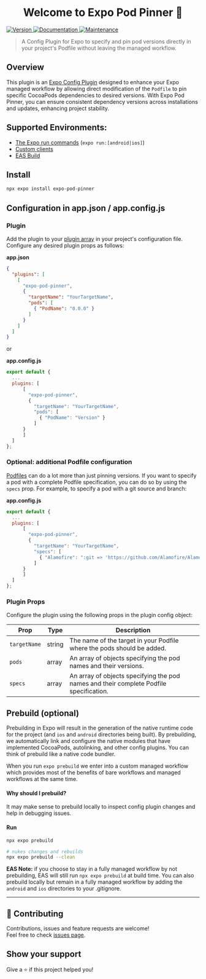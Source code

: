 <h1 align="center">Welcome to Expo Pod Pinner 👋</h1>
<p>
  <a href="https://www.npmjs.com/package/expo-pod-pinner" target="_blank">
    <img alt="Version" src="https://img.shields.io/npm/v/expo-pod-pinner.svg">
  </a>
  <a href="https://github.com/rgomezp/expo-pod-pinner#readme" target="_blank">
    <img alt="Documentation" src="https://img.shields.io/badge/documentation-yes-brightgreen.svg" />
  </a>
  <a href="https://github.com/rgomezp/expo-pod-pinner/graphs/commit-activity" target="_blank">
    <img alt="Maintenance" src="https://img.shields.io/badge/Maintained%3F-yes-green.svg" />
  </a>
</p>

> A Config Plugin for Expo to specify and pin pod versions directly in your project's Podfile without leaving the managed workflow.

## Overview
This plugin is an [Expo Config Plugin](https://docs.expo.dev/guides/config-plugins/) designed to enhance your Expo managed workflow by allowing direct modification of the `Podfile` to pin specific CocoaPods dependencies to desired versions. With Expo Pod Pinner, you can ensure consistent dependency versions across installations and updates, enhancing project stability.

## Supported Environments:
- [The Expo run commands](https://docs.expo.dev/workflow/customizing/) (`expo run:[android|ios]`)
- [Custom clients](https://blog.expo.dev/introducing-custom-development-clients-5a2c79a9ddf8)
- [EAS Build](https://docs.expo.dev/build/introduction/)

## Install
```sh
npx expo install expo-pod-pinner
```

## Configuration in app.json / app.config.js
### Plugin
Add the plugin to your [plugin array](https://docs.expo.dev/versions/latest/config/app/) in your project's configuration file. Configure any desired plugin props as follows:


**app.json**
```json
{
  "plugins": [
    [
      "expo-pod-pinner",
      {
        "targetName": "YourTargetName",
        "pods": [
          { "PodName": "0.0.0" }
        ]
      }
    ]
  ]
}

```

or

**app.config.js**
```js
export default {
  ...
  plugins: [
      [
        "expo-pod-pinner",
        {
          "targetName": "YourTargetName",
          "pods": [
            { "PodName": "Version" }
          ]
      }
      ]
  ]
};
```

### Optional: additional Podfile configuration

[Podfiles](https://guides.cocoapods.org/using/the-podfile.html) can do a lot more than just pinning versions. If you want to specify a pod with a complete Podfile specification, you can do so by using the `specs` prop. For example, to specify a pod with a git source and branch: 

**app.config.js**
```js
export default {
  ...
  plugins: [
      [
        "expo-pod-pinner",
        {
          "targetName": "YourTargetName",
          "specs": [
            { "Alamofire": ":git => 'https://github.com/Alamofire/Alamofire.git', :branch => 'dev'" }
          ]
      }
      ]
  ]
};
```

### Plugin Props
Configure the plugin using the following props in the plugin config object:

| Prop         | Type   | Description                                                                            |
|--------------|--------|----------------------------------------------------------------------------------------|
| `targetName` | string | The name of the target in your Podfile where the pods should be added.                 |
| `pods`       | array  | An array of objects specifying the pod names and their versions.                       |
| `specs`      | array  | An array of objects specifying the pod names and their complete Podfile specification. |

## Prebuild (optional)
Prebuilding in Expo will result in the generation of the native runtime code for the project (and `ios` and `android` directories being built). By prebuilding, we automatically link and configure the native modules that have implemented CocoaPods, autolinking, and other config plugins. You can think of prebuild like a native code bundler.

When you run `expo prebuild` we enter into a custom managed workflow which provides most of the benefits of bare workflows and managed workflows at the same time.

#### Why should I prebuild?
It may make sense to prebuild locally to inspect config plugin changes and help in debugging issues.

#### Run
```sh
npx expo prebuild
```

```sh
# nukes changes and rebuilds
npx expo prebuild --clean
```

**EAS Note:** if you choose to stay in a fully managed workflow by not prebuilding, EAS will still run `npx expo prebuild` at build time. You can also prebuild locally but remain in a fully managed workflow by adding the `android` and `ios` directories to your .gitignore.

---

## 🤝 Contributing

Contributions, issues and feature requests are welcome!<br />Feel free to check [issues page](https://github.com/rgomezp/expo-pod-pinner/issues).

## Show your support

Give a ⭐️ if this project helped you!


